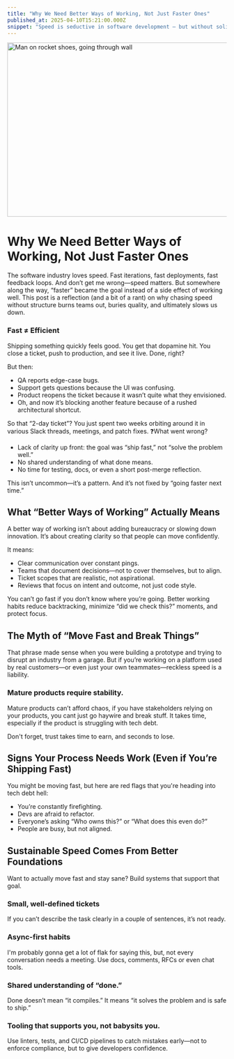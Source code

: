 ```yaml
---
title: "Why We Need Better Ways of Working, Not Just Faster Ones"
published_at: 2025-04-10T15:21:00.000Z
snippet: "Speed is seductive in software development — but without solid foundations, it leads to burnout, rework, and brittle systems. This post explores why sustainable progress comes from better ways of working, not just faster ones."
---
```



<img alt="Man on rocket shoes, going through wall" height="400" src="../blog-images/better_ways_of_working.webp" width="1280"/>


# Why We Need Better Ways of Working, Not Just Faster Ones

The software industry loves speed. Fast iterations, fast deployments, fast feedback loops. And don’t get me wrong—speed matters. But somewhere along the way, “faster” became the goal instead of a side effect of working well.
This post is a reflection (and a bit of a rant) on why chasing speed without structure burns teams out, buries quality, and ultimately slows us down.


### Fast ≠ Efficient

Shipping something quickly feels good. You get that dopamine hit. You close a ticket, push to production, and see it live. Done, right?

But then:

- QA reports edge-case bugs.
- Support gets questions because the UI was confusing.
- Product reopens the ticket because it wasn’t quite what they envisioned.
- Oh, and now it’s blocking another feature because of a rushed architectural shortcut.

So that “2-day ticket”? You just spent two weeks orbiting around it in various Slack threads, meetings, and patch fixes.
❓What went wrong?

- Lack of clarity up front: the goal was “ship fast,” not “solve the problem well.”
- No shared understanding of what done means. 
- No time for testing, docs, or even a short post-merge reflection.

This isn’t uncommon—it’s a pattern. And it’s not fixed by “going faster next time.”

## What “Better Ways of Working” Actually Means
A better way of working isn’t about adding bureaucracy or slowing down innovation. It’s about creating clarity so that people can move confidently.

It means:

- Clear communication over constant pings.
- Teams that document decisions—not to cover themselves, but to align.
- Ticket scopes that are realistic, not aspirational.
- Reviews that focus on intent and outcome, not just code style.

You can’t go fast if you don’t know where you’re going. Better working habits reduce backtracking, minimize “did we check this?” moments, and protect focus.

##  The Myth of “Move Fast and Break Things”
That phrase made sense when you were building a prototype and trying to disrupt an industry from a garage. But if you’re working on a platform used by real customers—or even just your own teammates—reckless speed is a liability.

### Mature products require stability.
Mature products can’t afford chaos, if you have stakeholders relying on your products, you cant just go haywire and break stuff. 
It takes time, especially if the product is struggling with tech debt.

Don't forget, trust takes time to earn, and seconds to lose.

## Signs Your Process Needs Work (Even if You’re Shipping Fast)

You might be moving fast, but here are red flags that you're heading into tech debt hell:

- You’re constantly firefighting.
- Devs are afraid to refactor.
- Everyone’s asking “Who owns this?” or “What does this even do?”
- People are busy, but not aligned.


## Sustainable Speed Comes From Better Foundations
Want to actually move fast and stay sane? Build systems that support that goal.

### Small, well-defined tickets
If you can’t describe the task clearly in a couple of sentences, it’s not ready.

### Async-first habits
I'm probably gonna get a lot of flak for saying this, but, not every conversation needs a meeting. Use docs, comments, RFCs or even chat tools.

### Shared understanding of “done.”
Done doesn’t mean “it compiles.” It means “it solves the problem and is safe to ship.”

### Tooling that supports you, not babysits you.
Use linters, tests, and CI/CD pipelines to catch mistakes early—not to enforce compliance, but to give developers confidence.